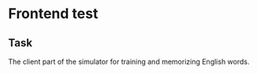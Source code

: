 # Frontend test

## Task

The client part of the simulator for training and memorizing English words.
